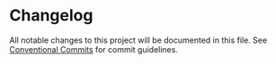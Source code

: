 # Changelog

All notable changes to this project will be documented in this file. See [Conventional Commits](https://www.conventionalcommits.org) for commit guidelines.
